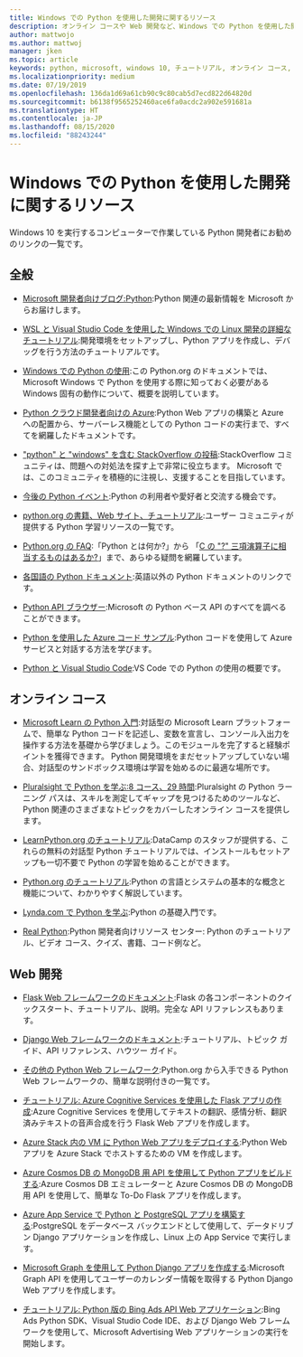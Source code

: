 ```yaml
---
title: Windows での Python を使用した開発に関するリソース
description: オンライン コースや Web 開発など、Windows での Python を使用した開発に役立つリソースについて説明します。
author: mattwojo
ms.author: mattwoj
manager: jken
ms.topic: article
keywords: python, microsoft, windows 10, チュートリアル, オンライン コース, ブログ, イベント
ms.localizationpriority: medium
ms.date: 07/19/2019
ms.openlocfilehash: 136da1d69a61cb90c9c80cab5d7ecd822d64820d
ms.sourcegitcommit: b6138f9565252460ace6fa0acdc2a902e591681a
ms.translationtype: HT
ms.contentlocale: ja-JP
ms.lasthandoff: 08/15/2020
ms.locfileid: "88243244"
---
```

# <a name="resources-for-developing-with-python-on-windows"></a>Windows での Python を使用した開発に関するリソース

Windows 10 を実行するコンピューターで作業している Python 開発者にお勧めのリンクの一覧です。

## <a name="general"></a>全般

- [Microsoft 開発者向けブログ:Python](https://devblogs.microsoft.com/python/):Python 関連の最新情報を Microsoft からお届けします。

- [WSL と Visual Studio Code を使用した Windows での Linux 開発の詳細なチュートリアル](https://devblogs.microsoft.com/commandline/an-in-depth-tutorial-on-linux-development-on-windows-with-wsl-and-visual-studio-code/):開発環境をセットアップし、Python アプリを作成し、デバッグを行う方法のチュートリアルです。

- [Windows での Python の使用](https://docs.python.org/3/using/windows.html):この Python.org のドキュメントでは、Microsoft Windows で Python を使用する際に知っておく必要がある Windows 固有の動作について、概要を説明しています。

- [Python クラウド開発者向けの Azure](https://docs.microsoft.com/azure/python/):Python Web アプリの構築と Azure への配置から、サーバーレス機能としての Python コードの実行まで、すべてを網羅したドキュメントです。

- ["python" と "windows" を含む StackOverflow の投稿](https://stackoverflow.com/questions/4750806/how-do-i-install-pip-on-windows/12476379):StackOverflow コミュニティは、問題への対処法を探す上で非常に役立ちます。 Microsoft では、このコミュニティを積極的に注視し、支援することを目指しています。

- [今後の Python イベント](https://www.python.org/events/python-events):Python の利用者や愛好者と交流する機会です。

- [python.org の書籍、Web サイト、チュートリアル](https://wiki.python.org/moin/BeginnersGuide/Programmers):ユーザー コミュニティが提供する Python 学習リソースの一覧です。

- [Python.org の FAQ](https://docs.python.org/3/faq/):「Python とは何か?」から 「[C の "?" 三項演算子に相当するものはあるか?](https://docs.python.org/3/faq/programming.html#is-there-an-equivalent-of-c-s-ternary-operator)」まで、あらゆる疑問を網羅しています。

- [各国語の Python ドキュメント](https://wiki.python.org/moin/Languages):英語以外の Python ドキュメントのリンクです。

- [Python API ブラウザー](https://docs.microsoft.com/python/api/?view=azure-python):Microsoft の Python ベース API のすべてを調べることができます。

- [Python を使用した Azure コード サンプル](https://azure.microsoft.com/resources/samples/?platform=python&sort=0):Python コードを使用して Azure サービスと対話する方法を学びます。

- [Python と Visual Studio Code](https://code.visualstudio.com/docs/languages/python):VS Code での Python の使用の概要です。

## <a name="online-courses"></a>オンライン コース

- [Microsoft Learn の Python 入門](https://docs.microsoft.com/learn/modules/intro-to-python/):対話型の Microsoft Learn プラットフォームで、簡単な Python コードを記述し、変数を宣言し、コンソール入出力を操作する方法を基礎から学びましょう。このモジュールを完了すると経験ポイントを獲得できます。 Python 開発環境をまだセットアップしていない場合、対話型のサンドボックス環境は学習を始めるのに最適な場所です。

- [Pluralsight で Python を学ぶ:8 コース、29 時間](https://app.pluralsight.com/paths/skills/python):Pluralsight の Python ラーニング パスは、スキルを測定してギャップを見つけるためのツールなど、Python 関連のさまざまなトピックをカバーしたオンライン コースを提供します。

- [LearnPython.org のチュートリアル](https://www.learnpython.org/):DataCamp のスタッフが提供する、これらの無料の対話型 Python チュートリアルでは、インストールもセットアップも一切不要で Python の学習を始めることができます。

- [Python.org のチュートリアル](https://docs.python.org/3/tutorial/index.html):Python の言語とシステムの基本的な概念と機能について、わかりやすく解説しています。

- [Lynda.com で Python を学ぶ](https://www.lynda.com/Python-tutorials/Learning-Python/661773-2.html):Python の基礎入門です。

- [Real Python](https://realpython.com/):Python 開発者向けリソース センター: Python のチュートリアル、ビデオ コース、クイズ、書籍、コード例など。

## <a name="web-development"></a>Web 開発

- [Flask Web フレームワークのドキュメント](https://flask.palletsprojects.com/en/1.1.x/):Flask の各コンポーネントのクイックスタート、チュートリアル、説明。完全な API リファレンスもあります。

- [Django Web フレームワークのドキュメント](https://docs.djangoproject.com/en/2.2/):チュートリアル、トピック ガイド、API リファレンス、ハウツー ガイド。

- [その他の Python Web フレームワーク](https://wiki.python.org/moin/WebFrameworks):Python.org から入手できる Python Web フレームワークの、簡単な説明付きの一覧です。

- [チュートリアル: Azure Cognitive Services を使用した Flask アプリの作成](https://docs.microsoft.com/azure/cognitive-services/translator/tutorial-build-flask-app-translation-synthesis):Azure Cognitive Services を使用してテキストの翻訳、感情分析、翻訳済みテキストの音声合成を行う Flask Web アプリを作成します。

- [Azure Stack 内の VM に Python Web アプリをデプロイする](https://docs.microsoft.com/azure-stack/user/azure-stack-dev-start-howto-vm-python):Python Web アプリを Azure Stack でホストするための VM を作成します。

- [Azure Cosmos DB の MongoDB 用 API を使用して Python アプリをビルドする](https://docs.microsoft.com/azure/cosmos-db/create-mongodb-flask):Azure Cosmos DB エミュレーターと Azure Cosmos DB の MongoDB 用 API を使用して、簡単な To-Do Flask アプリを作成します。

- [Azure App Service で Python と PostgreSQL アプリを構築する](https://docs.microsoft.com/azure/app-service/containers/tutorial-python-postgresql-app):PostgreSQL をデータベース バックエンドとして使用して、データドリブン Django アプリケーションを作成し、Linux 上の App Service で実行します。

- [Microsoft Graph を使用して Python Django アプリを作成する](https://docs.microsoft.com/graph/tutorials/python):Microsoft Graph API を使用してユーザーのカレンダー情報を取得する Python Django Web アプリを作成します。

- [チュートリアル: Python 版の Bing Ads API Web アプリケーション](https://docs.microsoft.com/advertising/guides/walkthrough-web-application-python?view=bingads-13):Bing Ads Python SDK、Visual Studio Code IDE、および Django Web フレームワークを使用して、Microsoft Advertising Web アプリケーションの実行を開始します。
